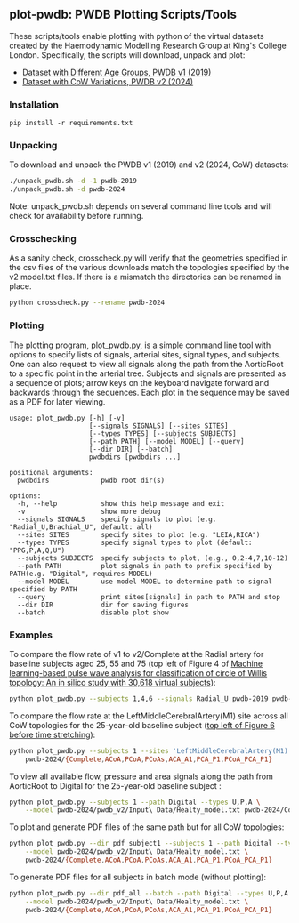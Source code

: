 ## plot-pwdb: PWDB Plotting Scripts/Tools

These scripts/tools enable plotting with python of the virtual datasets
created by the Haemodynamic Modelling Research Group at King's College
London.  Specifically, the scripts will download, unpack and plot:

- [Dataset with Different Age Groups, PWDB v1 (2019)](http://haemod.uk/ageing)
- [Dataset with CoW Variations, PWDB v2 (2024)](http://haemod.uk/CoW)

### Installation

```
pip install -r requirements.txt
```

### Unpacking

To download and unpack the PWDB v1 (2019) and v2 (2024, CoW) datasets:
```bash
./unpack_pwdb.sh -d -1 pwdb-2019
./unpack_pwdb.sh -d pwdb-2024
```
Note: unpack_pwdb.sh depends on several command line tools and will
check for availability before running.

### Crosschecking

As a sanity check, crosscheck.py will verify that the geometries
specified in the csv files of the various downloads match the
topologies specified by the v2 model.txt files.  If there is a
mismatch the directories can be renamed in place.
```bash
python crosscheck.py --rename pwdb-2024
```

### Plotting

The plotting program, plot_pwdb.py, is a simple command line tool with
options to specify lists of signals, arterial sites, signal types, and
subjects.  One can also request to view all signals along the path
from the AorticRoot to a specific point in the arterial tree.
Subjects and signals are presented as a sequence of plots; arrow keys
on the keyboard navigate forward and backwards through the sequences.
Each plot in the sequence may be saved as a PDF for later viewing.

```
usage: plot_pwdb.py [-h] [-v]
                    [--signals SIGNALS] [--sites SITES]
                    [--types TYPES] [--subjects SUBJECTS]
                    [--path PATH] [--model MODEL] [--query]
                    [--dir DIR] [--batch]
                    pwdbdirs [pwdbdirs ...]

positional arguments:
  pwdbdirs             pwdb root dir(s)

options:
  -h, --help           show this help message and exit
  -v                   show more debug
  --signals SIGNALS    specify signals to plot (e.g. "Radial_U,Brachial_U", default: all)
  --sites SITES        specify sites to plot (e.g. "LEIA,RICA")
  --types TYPES        specify signal types to plot (default: "PPG,P,A,Q,U")
  --subjects SUBJECTS  specify subjects to plot, (e.g., 0,2-4,7,10-12)
  --path PATH          plot signals in path to prefix specified by PATH(e.g. "Digital", requires MODEL)
  --model MODEL        use model MODEL to determine path to signal specified by PATH
  --query              print sites[signals] in path to PATH and stop
  --dir DIR            dir for saving figures
  --batch              disable plot show
```


### Examples

To compare the flow rate of v1 to v2/Complete at the Radial artery for baseline subjects aged 25, 55 and 75 (top left of Figure 4 of [Machine learning-based pulse wave analysis for classification of circle of Willis topology: An in silico study with 30,618 virtual subjects](https://www.sciencedirect.com/science/article/pii/S1746809424010577?via%3Dihub)):
```bash
python plot_pwdb.py --subjects 1,4,6 --signals Radial_U pwdb-2019 pwdb-2024/Complete
```

To compare the flow rate at the LeftMiddleCerebralArtery(M1) site across all CoW topologies for the 25-year-old baseline subject ([top left of Figure 6 before time stretching](https://www.sciencedirect.com/science/article/pii/S1746809424010577?via%3Dihub)):
```bash
python plot_pwdb.py --subjects 1 --sites 'LeftMiddleCerebralArtery(M1)' --types U \
    pwdb-2024/{Complete,ACoA,PCoA,PCoAs,ACA_A1,PCA_P1,PCoA_PCA_P1}
```

To view all available flow, pressure and area signals along the path
from AorticRoot to Digital for the 25-year-old baseline subject :
```bash
python plot_pwdb.py --subjects 1 --path Digital --types U,P,A \
    --model pwdb-2024/pwdb_v2/Input\ Data/Healty_model.txt pwdb-2024/Complete
```

To plot and generate PDF files of the same path but for all CoW topologies:
```bash
python plot_pwdb.py --dir pdf_subject1 --subjects 1 --path Digital --types U,P,A \
    --model pwdb-2024/pwdb_v2/Input\ Data/Healty_model.txt \
    pwdb-2024/{Complete,ACoA,PCoA,PCoAs,ACA_A1,PCA_P1,PCoA_PCA_P1}
```

To generate PDF files for all subjects in batch mode (without plotting):
```bash
python plot_pwdb.py --dir pdf_all --batch --path Digital --types U,P,A \
    --model pwdb-2024/pwdb_v2/Input\ Data/Healty_model.txt \
    pwdb-2024/{Complete,ACoA,PCoA,PCoAs,ACA_A1,PCA_P1,PCoA_PCA_P1}
```
